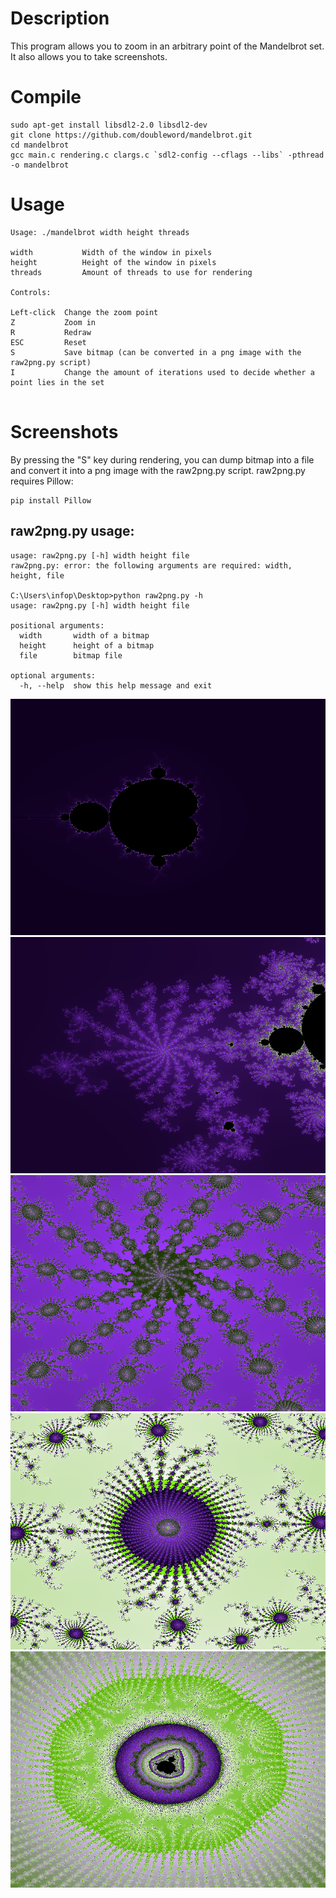 # Description
This program allows you to zoom in an arbitrary point of the Mandelbrot set. It also allows you to take screenshots.
# Compile
```shell
sudo apt-get install libsdl2-2.0 libsdl2-dev
git clone https://github.com/doubleword/mandelbrot.git
cd mandelbrot
gcc main.c rendering.c clargs.c `sdl2-config --cflags --libs` -pthread -o mandelbrot
```
# Usage
```
Usage: ./mandelbrot width height threads

width			Width of the window in pixels
height			Height of the window in pixels
threads			Amount of threads to use for rendering

Controls:

Left-click	Change the zoom point
Z			Zoom in
R			Redraw
ESC			Reset
S			Save bitmap (can be converted in a png image with the raw2png.py script)
I			Change the amount of iterations used to decide whether a point lies in the set


```
# Screenshots
By pressing the "S" key during rendering, you can dump bitmap into a file and convert it into a png image with the raw2png.py script.
raw2png.py requires Pillow:
```shell
pip install Pillow
```
## raw2png.py usage:
```
usage: raw2png.py [-h] width height file
raw2png.py: error: the following arguments are required: width, height, file

C:\Users\infop\Desktop>python raw2png.py -h
usage: raw2png.py [-h] width height file

positional arguments:
  width       width of a bitmap
  height      height of a bitmap
  file        bitmap file

optional arguments:
  -h, --help  show this help message and exit

```

![Mandelbrot](./screenshots/1.png)
![Mandelbrot](./screenshots/2.png)
![Mandelbrot](./screenshots/3.png)
![Mandelbrot](./screenshots/4.png)
![Mandelbrot](./screenshots/5.png)
